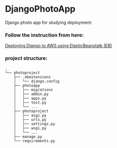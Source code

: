 # DjangoPhotoApp
Django photo app for studying deployment:

### Follow the instruction from here:

[Deploying Django to AWS using ElasticBeanstalk (EB)](https://github.com/PaulleDemon/AWS-deployment/blob/master/deploying_django.md)
    
### project structure:
```
.
└── photoproject
    ├── .ebextensions
    │   └── django.config
    ├── photoapp
    │   ├── migrations
    │   ├── admin.py
    │   ├── apps.py
    │   ├── test.py
    │   └── ...
    ├── photoproject
    │   ├── asgi.py
    │   ├── urls.py
    │   ├── settings.py
    │   ├── wsgi.py
    │   └── ...
    ├── manage.py
    └── requirements.py
```
